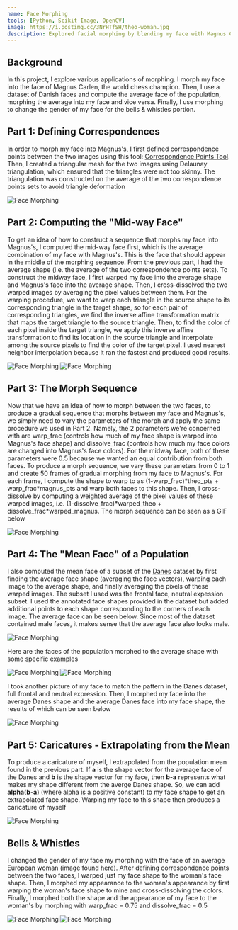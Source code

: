 ```yaml
---
name: Face Morphing
tools: [Python, Scikit-Image, OpenCV]
image: https://i.postimg.cc/3NrHTfSH/theo-woman.jpg
description: Explored facial morphing by blending my face with Magnus Carlsen’s and creating a mean face from a Danish dataset. I also produced caricatures and transformed my appearance to that of an average European woman, demonstrating the versatility of facial morphing techniques.
---
```

## Background

In this project, I explore various applications of morphing. I morph my face into the face of Magnus Carlen, the world chess champion. Then, I use a dataset of Danish faces and compute the average face of the population, morphing the average into my face and vice versa. Finally, I use morphing to change the gender of my face for the bells & whistles portion.

## Part 1: Defining Correspondences

In order to morph my face into Magnus's, I first defined correspondence points between the two images using this tool: [Correspondence Points Tool](https://inst.eecs.berkeley.edu/~cs194-26/fa22/upload/files/proj3/cs194-26-aex/tool.html). Then, I created a triangular mesh for the two images using Delaunay triangulation, which ensured that the triangles were not too skinny. The triangulation was constructed on the average of the two correspondence points sets to avoid triangle deformation

![Face Morphing](https://i.postimg.cc/vZ8QMK6Z/fm1.png)

## Part 2: Computing the "Mid-way Face"

To get an idea of how to construct a sequence that morphs my face into Magnus's, I computed the mid-way face first, which is the average combination of my face with Magnus's. This is the face that should appear in the middle of the morphing sequence. From the previous part, I had the average shape (i.e. the average of the two correspondence points sets). To construct the midway face, I first warped my face into the average shape and Magnus's face into the average shape. Then, I cross-dissolved the two warped images by averaging the pixel values between them. For the warping procedure, we want to warp each triangle in the source shape to its corresponding triangle in the target shape, so for each pair of corresponding triangles, we find the inverse affine transformation matrix that maps the target triangle to the source triangle. Then, to find the color of each pixel inside the target triangle, we apply this inverse affine transformation to find its location in the source triangle and interpolate among the source pixels to find the color of the target pixel. I used nearest neighbor interpolation because it ran the fastest and produced good results.

![Face Morphing](https://i.postimg.cc/bNhyVryb/fm2.png)
![Face Morphing](https://i.postimg.cc/xjHjPM2n/fm3.png)

## Part 3: The Morph Sequence

Now that we have an idea of how to morph between the two faces, to produce a gradual sequence that morphs between my face and Magnus's, we simply need to vary the parameters of the morph and apply the same procedure we used in Part 2. Namely, the 2 parameters we're concerned with are warp_frac (controls how much of my face shape is warped into Magnus's face shape) and dissolve_frac (controls how much my face colors are changed into Magnus's face colors). For the midway face, both of these parameters were 0.5 because we wanted an equal contribution from both faces. To produce a morph sequence, we vary these parameters from 0 to 1 and create 50 frames of gradual morphing from my face to Magnus's. For each frame, I compute the shape to warp to as (1-warp_frac)\*theo_pts + warp_frac\*magnus_pts and warp both faces to this shape. Then, I cross-dissolve by computing a weighted average of the pixel values of these warped images, i.e. (1-dissolve_frac)\*warped_theo + dissolve_frac\*warped_magnus. The morph sequence can be seen as a GIF below

![Face Morphing](https://i.postimg.cc/fTfwGsyP/fm2.png)

## Part 4: The "Mean Face" of a Population

I also computed the mean face of a subset of the [Danes](https://web.archive.org/web/20210305094647/http://www2.imm.dtu.dk/~aam/datasets/datasets.html) dataset by first finding the average face shape (averaging the face vectors), warping each image to the average shape, and finally averaging the pixels of these warped images. The subset I used was the frontal face, neutral expession subset. I used the annotated face shapes provided in the dataset but added additional points to each shape corresponding to the corners of each image. The average face can be seen below. Since most of the dataset contained male faces, it makes sense that the average face also looks male.

![Face Morphing](https://i.postimg.cc/fTfwGsyP/fm4.png)

Here are the faces of the population morphed to the average shape with some specific examples

![Face Morphing](https://i.postimg.cc/MpszGYyb/fm5.png)
![Face Morphing](https://i.postimg.cc/MGNx7K3n/fm6.png)

I took another picture of my face to match the pattern in the Danes dataset, full frontal and neutral expression. Then, I morphed my face into the average Danes shape and the average Danes face into my face shape, the results of which can be seen below

![Face Morphing](https://i.postimg.cc/0NbPKJng/fm7.png)

## Part 5: Caricatures - Extrapolating from the Mean

To produce a caricature of myself, I extrapolated from the population mean found in the previous part. If **a** is the shape vector for the average face of the Danes and **b** is the shape vector for my face, then **b-a** represents what makes my shape different from the averge Danes shape. So, we can add **alpha(b-a)** (where alpha is a positive constant) to my face shape to get an extrapolated face shape. Warping my face to this shape then produces a caricature of myself

![Face Morphing](https://i.postimg.cc/50Q4TFQ5/fm8.png)

## Bells & Whistles

I changed the gender of my face my morphing with the face of an average European woman (image found [here](https://learnopencv.com/average-face-opencv-c-python-tutorial/)). After defining correspondence points between the two faces, I warped just my face shape to the woman's face shape. Then, I morphed my appearance to the woman's appearance by first warping the woman's face shape to mine and cross-dissolving the colors. Finally, I morphed both the shape and the appearance of my face to the woman's by morphing with warp_frac = 0.75 and dissolve_frac = 0.5

![Face Morphing](https://i.postimg.cc/zvnJXZjV/fm9.png)
![Face Morphing](https://i.postimg.cc/8c8pSPL2/fm10.png)